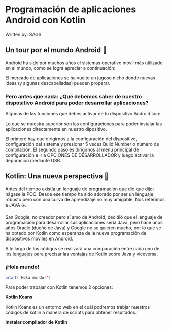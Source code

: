 # Programación de aplicaciones Android con Kotlin
Written by: SAGS
## Un tour por el mundo Android 📱

Android ha sido por muchos años el sistemas operativo móvil más utilizado en el mundo, como se logra apreciar a continuación:



El mercado de aplicaciones se ha vuelto un jugoso nicho donde nuevas ideas (y algunas descabelladas) pueden properar. 

### Pero antes que nada: ¿Qué debemos saber de nuestro dispositivo Android para poder desarrollar aplicaciones?

Algunas de las funciones que debes activar de tu dispositivo Android son:




Lo que se muestra superior son las configuraciones para poder instalar las aplicaciones directamente en nuestro dipositivo.

El primero hay que dirigirnos a la configuración del dispositivo, configuración del sistema y presionar 5 veces Build Number o número de compilación. 
El segundo paso es dirigirnos al menú principal de configuración e ir a OPCIONES DE DESARROLLADOR y luego activar la depuración mediante USB.

## Kotlin: Una nueva perspectiva 🌱

Antes del tiempo existía un lenguaje de programación que dio que dijo: hágase la POO. Desde ese tiempo ha sido adorado por ser un lenguaje robusto pero con una curva de aprendizaje no muy amigable. Nos referimos a JAVA ☕️.

San Google, no creador pero sí amo de Android, decidió que el lenguaje de programación para desarrollar sus aplicaciones sería Java, pero hace unos años Oracle (dueño de Java) y Google no se quieren mucho, por lo que se ha optado por Kotlin como esperanza de la nueva programación de dispositivos móviles en Android.

A lo largo de los códigos se realizará una comparación entre cada uno de los lenguajes para precisar las ventajas de Kotlin sobre Java y viceversa.

### ¡Hola mundo!

```java
print('Hola mundo!')
```

Para poder trabajar con Kotlin tenemos 2 opciones: 

**Kotlin Koans**

Kotlin Koans es un entorno web en el cuál podremos trabjar nuestros códigos de kotlin a manera de scripts para obtener resultados.

**Instalar compilador de Kotlin**


